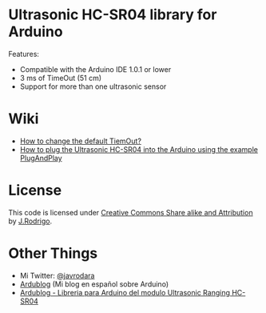 Ultrasonic HC-SR04 library for Arduino
==================

Features:
 - Compatible with the Arduino IDE 1.0.1 or lower
 - 3 ms of TimeOut (51 cm)
 - Support for more than one ultrasonic sensor

Wiki
==================
- [How to change the default TiemOut?](https://github.com/JRodrigoTech/Ultrasonic-HC-SR04/wiki/Change-defauld-TimeOut)
- [How to plug the Ultrasonic HC-SR04 into the Arduino using the example PlugAndPlay](https://github.com/JRodrigoTech/Ultrasonic-HC-SR04/wiki/Plug-&-Play)


License
==================

This code is licensed under [Creative Commons Share alike and Attribution]( http://creativecommons.org/licenses/by-sa/3.0/)  by [J.Rodrigo](http://jrodrigo.net).

Other Things
==================
- Mi Twitter: [@javrodara](http://twitter.com/javrodara)
- [Ardublog](http://www.ardublog.com) (Mi blog en español sobre Arduino)
- [Ardublog - Libreria para Arduino del modulo Ultrasonic Ranging HC-SR04](http://www.ardublog.com/library-for-arduino-ultrasonic-ranging-hc-sr04/)
